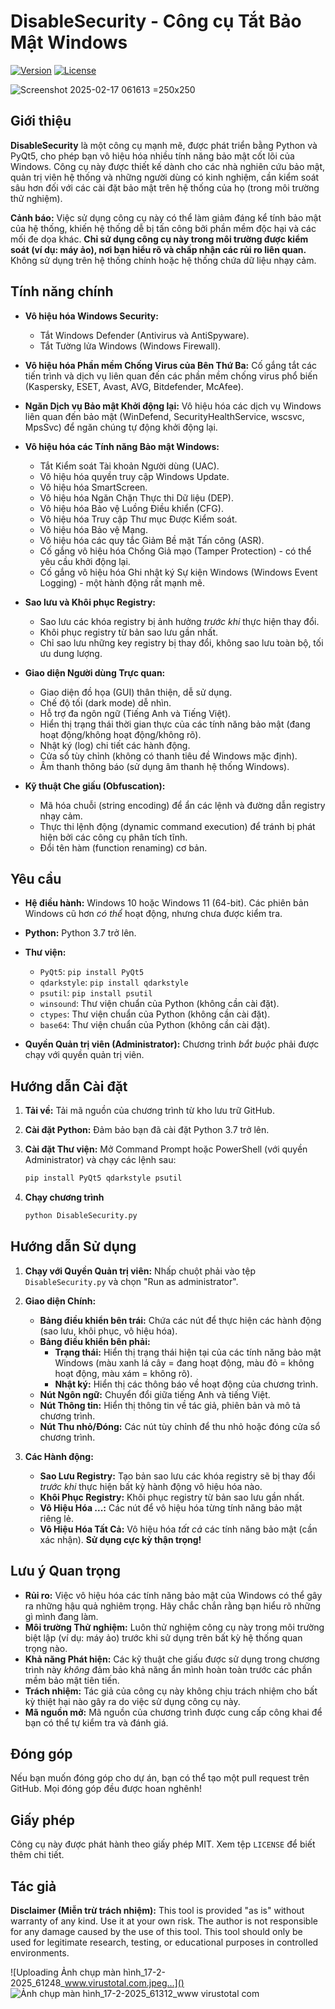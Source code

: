 # DisableSecurity - Công cụ Tắt Bảo Mật Windows

[![Version](https://img.shields.io/badge/version-1.5-blue.svg)](https://github.com/yourusername/yourrepository)
[![License](https://img.shields.io/badge/license-MIT-green.svg)](https://github.com/yourusername/yourrepository/blob/main/LICENSE)
<!-- Thay thế yourusername và yourrepository bằng thông tin của bạn -->
![Screenshot 2025-02-17 061613 =250x250](https://github.com/user-attachments/assets/f79e7d28-b9bc-40e6-8df8-4bc3f060a314)

## Giới thiệu

**DisableSecurity** là một công cụ mạnh mẽ, được phát triển bằng Python và PyQt5, cho phép bạn vô hiệu hóa nhiều tính năng bảo mật cốt lõi của Windows.  Công cụ này được thiết kế dành cho các nhà nghiên cứu bảo mật, quản trị viên hệ thống và những người dùng có kinh nghiệm, cần kiểm soát sâu hơn đối với các cài đặt bảo mật trên hệ thống của họ (trong môi trường thử nghiệm).

**Cảnh báo:** Việc sử dụng công cụ này có thể làm giảm đáng kể tính bảo mật của hệ thống, khiến hệ thống dễ bị tấn công bởi phần mềm độc hại và các mối đe dọa khác.  **Chỉ sử dụng công cụ này trong môi trường được kiểm soát (ví dụ: máy ảo), nơi bạn hiểu rõ và chấp nhận các rủi ro liên quan.**  Không sử dụng trên hệ thống chính hoặc hệ thống chứa dữ liệu nhạy cảm.

## Tính năng chính

*   **Vô hiệu hóa Windows Security:**
    *   Tắt Windows Defender (Antivirus và AntiSpyware).
    *   Tắt Tường lửa Windows (Windows Firewall).

*   **Vô hiệu hóa Phần mềm Chống Virus của Bên Thứ Ba:**  Cố gắng tắt các tiến trình và dịch vụ liên quan đến các phần mềm chống virus phổ biến (Kaspersky, ESET, Avast, AVG, Bitdefender, McAfee).

*   **Ngăn Dịch vụ Bảo mật Khởi động lại:** Vô hiệu hóa các dịch vụ Windows liên quan đến bảo mật (WinDefend, SecurityHealthService, wscsvc, MpsSvc) để ngăn chúng tự động khởi động lại.

*   **Vô hiệu hóa các Tính năng Bảo mật Windows:**
    *   Tắt Kiểm soát Tài khoản Người dùng (UAC).
    *   Vô hiệu hóa quyền truy cập Windows Update.
    *   Vô hiệu hóa SmartScreen.
    *   Vô hiệu hóa Ngăn Chặn Thực thi Dữ liệu (DEP).
    *   Vô hiệu hóa Bảo vệ Luồng Điều khiển (CFG).
    *   Vô hiệu hóa Truy cập Thư mục Được Kiểm soát.
    *   Vô hiệu hóa Bảo vệ Mạng.
    *   Vô hiệu hóa các quy tắc Giảm Bề mặt Tấn công (ASR).
    *   Cố gắng vô hiệu hóa Chống Giả mạo (Tamper Protection) - có thể yêu cầu khởi động lại.
    *   Cố gắng vô hiệu hóa Ghi nhật ký Sự kiện Windows (Windows Event Logging) - một hành động rất mạnh mẽ.

*   **Sao lưu và Khôi phục Registry:**
    *   Sao lưu các khóa registry bị ảnh hưởng *trước khi* thực hiện thay đổi.
    *   Khôi phục registry từ bản sao lưu gần nhất.
    *   Chỉ sao lưu những key registry bị thay đổi, không sao lưu toàn bộ, tối ưu dung lượng.

*   **Giao diện Người dùng Trực quan:**
    *   Giao diện đồ họa (GUI) thân thiện, dễ sử dụng.
    *   Chế độ tối (dark mode) dễ nhìn.
    *   Hỗ trợ đa ngôn ngữ (Tiếng Anh và Tiếng Việt).
    *   Hiển thị trạng thái thời gian thực của các tính năng bảo mật (đang hoạt động/không hoạt động/không rõ).
    *   Nhật ký (log) chi tiết các hành động.
    *   Cửa sổ tùy chỉnh (không có thanh tiêu đề Windows mặc định).
    *   Âm thanh thông báo (sử dụng âm thanh hệ thống Windows).

*   **Kỹ thuật Che giấu (Obfuscation):**
    *   Mã hóa chuỗi (string encoding) để ẩn các lệnh và đường dẫn registry nhạy cảm.
    *   Thực thi lệnh động (dynamic command execution) để tránh bị phát hiện bởi các công cụ phân tích tĩnh.
    *   Đổi tên hàm (function renaming) cơ bản.

## Yêu cầu

*   **Hệ điều hành:** Windows 10 hoặc Windows 11 (64-bit).  Các phiên bản Windows cũ hơn *có thể* hoạt động, nhưng chưa được kiểm tra.
*   **Python:** Python 3.7 trở lên.
*   **Thư viện:**
    *   `PyQt5`: `pip install PyQt5`
    *   `qdarkstyle`: `pip install qdarkstyle`
    *   `psutil`: `pip install psutil`
    *   `winsound`: Thư viện chuẩn của Python (không cần cài đặt).
    *   `ctypes`: Thư viện chuẩn của Python (không cần cài đặt).
    *   `base64`: Thư viện chuẩn của Python (không cần cài đặt).

*   **Quyền Quản trị viên (Administrator):** Chương trình *bắt buộc* phải được chạy với quyền quản trị viên.

## Hướng dẫn Cài đặt

1.  **Tải về:** Tải mã nguồn của chương trình từ kho lưu trữ GitHub.
2.  **Cài đặt Python:** Đảm bảo bạn đã cài đặt Python 3.7 trở lên.
3.  **Cài đặt Thư viện:** Mở Command Prompt hoặc PowerShell (với quyền Administrator) và chạy các lệnh sau:

    ```bash
    pip install PyQt5 qdarkstyle psutil
    ```
4. **Chạy chương trình**
    ```bash
    python DisableSecurity.py
    ```

## Hướng dẫn Sử dụng

1.  **Chạy với Quyền Quản trị viên:** Nhấp chuột phải vào tệp `DisableSecurity.py` và chọn "Run as administrator".
2.  **Giao diện Chính:**
    *   **Bảng điều khiển bên trái:** Chứa các nút để thực hiện các hành động (sao lưu, khôi phục, vô hiệu hóa).
    *   **Bảng điều khiển bên phải:**
        *   **Trạng thái:** Hiển thị trạng thái hiện tại của các tính năng bảo mật Windows (màu xanh lá cây = đang hoạt động, màu đỏ = không hoạt động, màu xám = không rõ).
        *   **Nhật ký:** Hiển thị các thông báo về hoạt động của chương trình.
    *   **Nút Ngôn ngữ:** Chuyển đổi giữa tiếng Anh và tiếng Việt.
    *   **Nút Thông tin:** Hiển thị thông tin về tác giả, phiên bản và mô tả chương trình.
    *   **Nút Thu nhỏ/Đóng:** Các nút tùy chỉnh để thu nhỏ hoặc đóng cửa sổ chương trình.

3.  **Các Hành động:**
    *   **Sao Lưu Registry:** Tạo bản sao lưu các khóa registry sẽ bị thay đổi *trước khi* thực hiện bất kỳ hành động vô hiệu hóa nào.
    *   **Khôi Phục Registry:** Khôi phục registry từ bản sao lưu gần nhất.
    *   **Vô Hiệu Hóa ...:** Các nút để vô hiệu hóa từng tính năng bảo mật riêng lẻ.
    *   **Vô Hiệu Hóa Tất Cả:** Vô hiệu hóa *tất cả* các tính năng bảo mật (cần xác nhận).  **Sử dụng cực kỳ thận trọng!**

## Lưu ý Quan trọng

*   **Rủi ro:** Việc vô hiệu hóa các tính năng bảo mật của Windows có thể gây ra những hậu quả nghiêm trọng.  Hãy chắc chắn rằng bạn hiểu rõ những gì mình đang làm.
*   **Môi trường Thử nghiệm:** Luôn thử nghiệm công cụ này trong môi trường biệt lập (ví dụ: máy ảo) trước khi sử dụng trên bất kỳ hệ thống quan trọng nào.
*   **Khả năng Phát hiện:** Các kỹ thuật che giấu được sử dụng trong chương trình này *không* đảm bảo khả năng ẩn mình hoàn toàn trước các phần mềm bảo mật tiên tiến.
*   **Trách nhiệm:** Tác giả của công cụ này không chịu trách nhiệm cho bất kỳ thiệt hại nào gây ra do việc sử dụng công cụ này.
*   **Mã nguồn mở:** Mã nguồn của chương trình được cung cấp công khai để bạn có thể tự kiểm tra và đánh giá.

## Đóng góp

Nếu bạn muốn đóng góp cho dự án, bạn có thể tạo một pull request trên GitHub.  Mọi đóng góp đều được hoan nghênh!

## Giấy phép

Công cụ này được phát hành theo giấy phép MIT.  Xem tệp `LICENSE` để biết thêm chi tiết.

## Tác giả

**Disclaimer (Miễn trừ trách nhiệm):** This tool is provided "as is" without warranty of any kind.  Use it at your own risk. The author is not responsible for any damage caused by the use of this tool.  This tool should only be used for legitimate research, testing, or educational purposes in controlled environments.

![Uploading Ảnh chụp màn hình_17-2-2025_61248_www.virustotal.com.jpeg…]()
![Ảnh chụp màn hình_17-2-2025_61312_www virustotal com](https://github.com/user-attachments/assets/160e3f0b-1529-414f-8a02-1bdd5c49a569)

